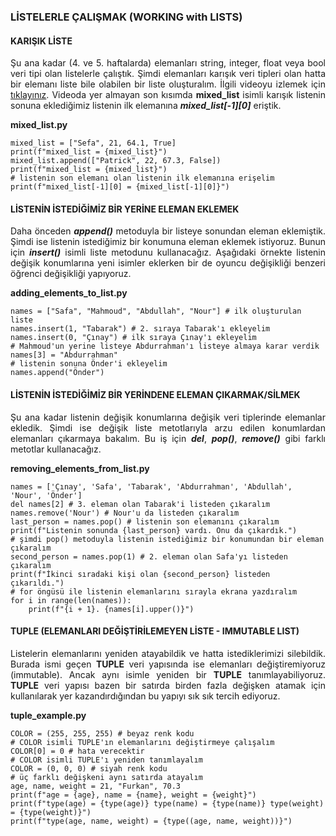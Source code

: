 <h3>LİSTELERLE ÇALIŞMAK (WORKING with LISTS)</h3>

<h4>KARIŞIK LİSTE</h4>
<p align="justify">Şu ana kadar (4. ve 5. haftalarda) elemanları string, integer, float veya bool veri tipi olan listelerle çalıştık. Şimdi elemanları karışık veri tipleri olan hatta bir elemanı liste bile olabilen bir liste oluşturalım. İlgili videoyu izlemek için <a href="https://www.youtube.com/watch?v=ZvD-vRrwTZA">tıklayınız</a>. Videoda yer almayan son kısımda <b>mixed_list</b> isimli karışık listenin sonuna eklediğimiz listenin ilk elemanına <b><i>mixed_list[-1][0]</i></b> eriştik.</p>

<b>mixed_list.py</b>

```
mixed_list = ["Sefa", 21, 64.1, True]
print(f"mixed_list = {mixed_list}")
mixed_list.append(["Patrick", 22, 67.3, False])
print(f"mixed_list = {mixed_list}")
# listenin son elemanı olan listenin ilk elemanına erişelim
print(f"mixed_list[-1][0] = {mixed_list[-1][0]}")
```

<h4>LİSTENİN İSTEDİĞİMİZ BİR YERİNE ELEMAN EKLEMEK</h4>

<p align="justify">Daha önceden <b><i>append()</i></b> metoduyla bir listeye sonundan eleman eklemiştik. Şimdi ise listenin istediğimiz bir konumuna eleman eklemek istiyoruz. Bunun için <b><i>insert()</i></b> isimli liste metodunu kullanacağız. Aşağıdaki örnekte listenin değişik konumlarına yeni isimler eklerken bir de oyuncu değişikliği benzeri öğrenci değişikliği yapıyoruz.</p>

<b>adding_elements_to_list.py</b>

```
names = ["Safa", "Mahmoud", "Abdullah", "Nour"] # ilk oluşturulan liste
names.insert(1, "Tabarak") # 2. sıraya Tabarak'ı ekleyelim
names.insert(0, "Çınay") # ilk sıraya Çınay'ı ekleyelim
# Mahmoud'un yerine listeye Abdurrahman'ı listeye almaya karar verdik
names[3] = "Abdurrahman"
# listenin sonuna Önder'i ekleyelim
names.append("Önder")
```

<h4>LİSTENİN İSTEDİĞİMİZ BİR YERİNDENE ELEMAN ÇIKARMAK/SİLMEK</h4>

<p align="justify">Şu ana kadar listenin değişik konumlarına değişik veri tiplerinde elemanlar ekledik. Şimdi ise değişik liste metotlarıyla arzu edilen konumlardan elemanları çıkarmaya bakalım. Bu iş için <b><i>del</i></b>, <b><i>pop()</i></b>, <b><i>remove()</i></b> gibi farklı metotlar kullanacağız.</p>

<b>removing_elements_from_list.py</b>

```
names = ['Çınay', 'Safa', 'Tabarak', 'Abdurrahman', 'Abdullah', 'Nour', 'Önder']
del names[2] # 3. eleman olan Tabarak'i listeden çıkaralım
names.remove('Nour') # Nour'u da listeden çıkaralım
last_person = names.pop() # listenin son elemanını çıkaralım
print(f"Listenin sonunda {last_person} vardı. Onu da çıkardık.")
# şimdi pop() metoduyla listenin istediğimiz bir konumundan bir eleman çıkaralım
second_person = names.pop(1) # 2. eleman olan Safa'yı listeden çıkaralım
print(f"İkinci sıradaki kişi olan {second_person} listeden çıkarıldı.")
# for öngüsü ile listenin elemanlarını sırayla ekrana yazdıralım
for i in range(len(names)):
    print(f"{i + 1}. {names[i].upper()}")
```

<h4>TUPLE (ELEMANLARI DEĞİŞTİRİLEMEYEN LİSTE - IMMUTABLE LIST)</h4>

<p align="justify">Listelerin elemanlarını yeniden atayabildik ve hatta istediklerimizi silebildik. Burada ismi geçen <b>TUPLE</b> veri yapısında ise elemanları değiştiremiyoruz (immutable). Ancak aynı isimle yeniden bir <b>TUPLE</b> tanımlayabiliyoruz. <b>TUPLE</b> veri yapısı bazen bir satırda birden fazla değişken atamak için kullanılarak yer kazandırdığından bu yapıyı sık sık tercih ediyoruz.</p>

<b>tuple_example.py</b>

```
COLOR = (255, 255, 255) # beyaz renk kodu
# COLOR isimli TUPLE'ın elemanlarını değiştirmeye çalışalım
COLOR[0] = 0 # hata verecektir
# COLOR isimli TUPLE'ı yeniden tanımlayalım
COLOR = (0, 0, 0) # siyah renk kodu
# üç farklı değişkeni aynı satırda atayalım
age, name, weight = 21, "Furkan", 70.3
print(f"age = {age}, name = {name}, weight = {weight}")
print(f"type(age) = {type(age)} type(name) = {type(name)} type(weight) = {type(weight)}")
print(f"type(age, name, weight) = {type((age, name, weight))}")
```